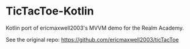 # TicTacToe-Kotlin
Kotlin port of ericmaxwell2003's MVVM demo for the Realm Academy.

See the original repo:
https://github.com/ericmaxwell2003/ticTacToe


